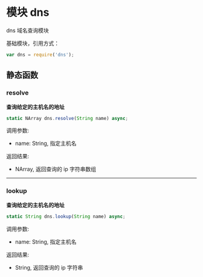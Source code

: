 # 模块 dns
dns 域名查询模块

基础模块，引用方式：

```JavaScript
var dns = require('dns');
```

## 静态函数
        
### resolve
**查询给定的主机名的地址**

```JavaScript
static NArray dns.resolve(String name) async;
```

调用参数:
* name: String, 指定主机名

返回结果:
* NArray, 返回查询的 ip 字符串数组

--------------------------
### lookup
**查询给定的主机名的地址**

```JavaScript
static String dns.lookup(String name) async;
```

调用参数:
* name: String, 指定主机名

返回结果:
* String, 返回查询的 ip 字符串

